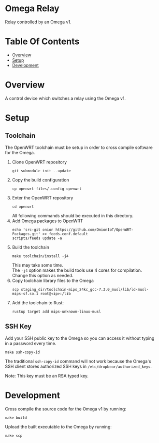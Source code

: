 # Omega Relay
Relay controlled by an Omega v1.  

# Table Of Contents
- [Overview](#overview)
- [Setup](#setup)
- [Development](#development)

# Overview
A control device which switches a relay using the Omega v1. 

# Setup
## Toolchain
The OpenWRT toolchain must be setup in order to cross compile software for
the Omega.

1. Clone OpenWRT repository
   ```
   git submodule init --update
   ```
2. Copy the build configuration
   ```
   cp openwrt-files/.config openwrt
   ```
3. Enter the OpenWRT repository
   ```
   cd openwrt
   ```
   All following commands should be executed in this directory.
4. Add Omega packages to OpenWRT
   ```
   echo 'src-git onion https://github.com/OnionIoT/OpenWRT-Packages.git' >> feeds.conf.default
   scripts/feeds update -a
   ```
5. Build the toolchain
    ```
    make toolchain/install -j4
    ```
	This may take some time.  
	The `-j4` option makes the build tools use 4 cores for compilation. Change 
	this option as needed.
6. Copy toolchain library files to the Omega
   ```
   scp staging_dir/toolchain-mips_24kc_gcc-7.3.0_musl/lib/ld-musl-mips-sf.so.1 root@<ip>:/lib
   ```
7. Add the toolchain to Rust:
   ```
   rustup target add mips-unknown-linux-musl
   ```

## SSH Key
Add your SSH public key to the Omega so you can access it without typing in a 
password every time.

```
make ssh-copy-id
```

The traditional `ssh-copy-id` command will not work because the Omega's SSH 
client stores authorized SSH keys in `/etc/dropbear/authorized_keys`.

Note: This key must be an RSA typed key.

# Development
Cross compile the source code for the Omega v1 by running:

```
make build
```

Upload the built executable to the Omega by running:

```
make scp
```
